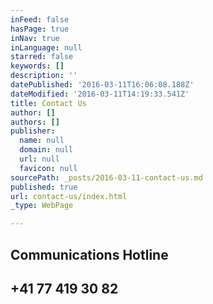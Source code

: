 ```yaml
---
inFeed: false
hasPage: true
inNav: true
inLanguage: null
starred: false
keywords: []
description: ''
datePublished: '2016-03-11T16:06:08.188Z'
dateModified: '2016-03-11T14:19:33.541Z'
title: Contact Us
author: []
authors: []
publisher:
  name: null
  domain: null
  url: null
  favicon: null
sourcePath: _posts/2016-03-11-contact-us.md
published: true
url: contact-us/index.html
_type: WebPage

---
```

## Communications Hotline  

## +41 77 419 30 82